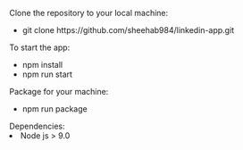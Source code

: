 <p>
Clone the repository to your local machine:
<ul>
  <li> git clone https://github.com/sheehab984/linkedin-app.git</li>
</ul>
</p>
<p> 
To start the app: 
  <ul>
    <li>npm install</li>
    <li>npm run start</li>
  </ul>

<p>
Package for your machine: 
<ul>
  <li>npm run package</li>
</ul>

</p>
  Dependencies: 
  <li> Node js > 9.0 </li>
</p>
